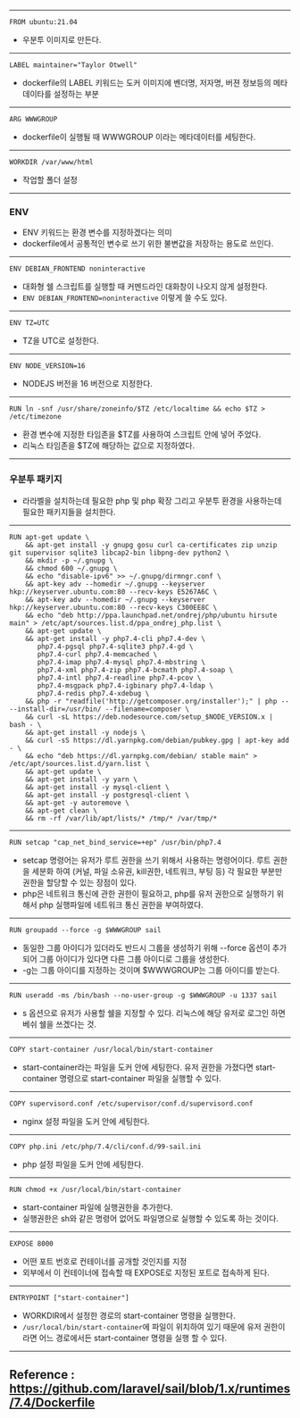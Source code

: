 
---

```
FROM ubuntu:21.04
```
- 우분투 이미지로 만든다.

---

```
LABEL maintainer="Taylor Otwell"
```
- dockerfile의 LABEL 키워드는 도커 이미지에 벤더명, 저자명, 버젼 정보등의 메타데이타를 설정하는 부분

---

```
ARG WWWGROUP
```
- dockerfile이 실행될 때 WWWGROUP 이라는 메타데이터를 세팅한다.

---

```
WORKDIR /var/www/html
```
- 작업할 폴더 설정

---

### ENV
- ENV 키워드는 환경 변수를 지정하겠다는 의미
- dockerfile에서 공통적인 변수로 쓰기 위한 불변값을 저장하는 용도로 쓰인다.

---

```
ENV DEBIAN_FRONTEND noninteractive
```
- 대화형 쉘 스크립트를 실행할 때 커멘드라인 대화창이 나오지 않게 설정한다.
- `ENV DEBIAN_FRONTEND=noninteractive` 이렇게 쓸 수도 있다.

---

```
ENV TZ=UTC
```
- TZ을 UTC로 설정한다.

---

```
ENV NODE_VERSION=16
```
- NODEJS 버전을 16 버전으로 지정한다.

---

```
RUN ln -snf /usr/share/zoneinfo/$TZ /etc/localtime && echo $TZ > /etc/timezone
```
- 환경 변수에 지정한 타임존을 $TZ를 사용하여 스크립트 안에 넣어 주었다.
- 리눅스 타임존을 $TZ에 해당하는 값으로 지정하였다.

---

### 우분투 패키지 
- 라라벨을 설치하는데 필요한 php 및 php 확장 그리고 우분투 환경을 사용하는데 필요한 패키지들을 설치한다.

---
```
RUN apt-get update \
    && apt-get install -y gnupg gosu curl ca-certificates zip unzip git supervisor sqlite3 libcap2-bin libpng-dev python2 \
    && mkdir -p ~/.gnupg \
    && chmod 600 ~/.gnupg \
    && echo "disable-ipv6" >> ~/.gnupg/dirmngr.conf \
    && apt-key adv --homedir ~/.gnupg --keyserver hkp://keyserver.ubuntu.com:80 --recv-keys E5267A6C \
    && apt-key adv --homedir ~/.gnupg --keyserver hkp://keyserver.ubuntu.com:80 --recv-keys C300EE8C \
    && echo "deb http://ppa.launchpad.net/ondrej/php/ubuntu hirsute main" > /etc/apt/sources.list.d/ppa_ondrej_php.list \
    && apt-get update \
    && apt-get install -y php7.4-cli php7.4-dev \
       php7.4-pgsql php7.4-sqlite3 php7.4-gd \
       php7.4-curl php7.4-memcached \
       php7.4-imap php7.4-mysql php7.4-mbstring \
       php7.4-xml php7.4-zip php7.4-bcmath php7.4-soap \
       php7.4-intl php7.4-readline php7.4-pcov \
       php7.4-msgpack php7.4-igbinary php7.4-ldap \
       php7.4-redis php7.4-xdebug \
    && php -r "readfile('http://getcomposer.org/installer');" | php -- --install-dir=/usr/bin/ --filename=composer \
    && curl -sL https://deb.nodesource.com/setup_$NODE_VERSION.x | bash - \
    && apt-get install -y nodejs \
    && curl -sS https://dl.yarnpkg.com/debian/pubkey.gpg | apt-key add - \
    && echo "deb https://dl.yarnpkg.com/debian/ stable main" > /etc/apt/sources.list.d/yarn.list \
    && apt-get update \
    && apt-get install -y yarn \
    && apt-get install -y mysql-client \
    && apt-get install -y postgresql-client \
    && apt-get -y autoremove \
    && apt-get clean \
    && rm -rf /var/lib/apt/lists/* /tmp/* /var/tmp/*
```

---

```
RUN setcap "cap_net_bind_service=+ep" /usr/bin/php7.4
```
- setcap 명령어는 유저가 루트 권한을 쓰기 위해서 사용하는 명령어이다. 루트 권한을 세분화 하여 (커널, 파일 소유권, kill권한, 네트워크, 부팅 등) 각 필요한 부분만 권한을 할당할 수 있는 장점이 있다.
- php은 네트워크 통신에 관한 권한이 필요하고, php를 유저 권한으로 실행하기 위해서 php 실행파일에 네트워크 통신 권한을 부여하였다.

---

```
RUN groupadd --force -g $WWWGROUP sail
```
- 동일한 그룹 아이디가 있더라도 반드시 그룹을 생성하기 위해 --force 옵션이 추가되어 그룹 아이디가 있다면 다른 그룹 아이디로 그룹을 생성한다.
- \-g는 그룹 아이디를 지정하는 것이며 $WWWGROUP는 그룹 아이디를 받는다. 

---

```
RUN useradd -ms /bin/bash --no-user-group -g $WWWGROUP -u 1337 sail
```
- s 옵션으로 유저가 사용할 쉘을 지정할 수 있다. 리눅스에 해당 유저로 로그인 하면 베쉬 쉘을 쓰겠다는 것.

---

```
COPY start-container /usr/local/bin/start-container
```
- start-container라는 파일을 도커 안에 세팅한다. 유저 권한을 가졌다면 start-container 명령으로 start-container 파일을 실행할 수 있다.

---

```
COPY supervisord.conf /etc/supervisor/conf.d/supervisord.conf
```
- nginx 설정 파일을 도커 안에 세팅한다.

---

```
COPY php.ini /etc/php/7.4/cli/conf.d/99-sail.ini
```
- php 설정 파일을 도커 안에 세팅한다.

---

```
RUN chmod +x /usr/local/bin/start-container
```
- start-container 파일에 실행권한을 추가한다.
- 실행권한은 sh와 같은 명령어 없어도 파일명으로 실행할 수 있도록 하는 것이다.

---

```
EXPOSE 8000
```
- 어떤 포트 번호로 컨테이너를 공개할 것인지를 지정
- 외부에서 이 컨테이너에 접속할 때 EXPOSE로 지정된 포트로 접속하게 된다.

---

```
ENTRYPOINT ["start-container"]
```
- WORKDIR에서 설정한 경로의 start-container 명령을 실행한다. 
- `/usr/local/bin/start-container`에 파일이 위치하여 있기 때문에 유저 권한이라면 어느 경로에서든 start-container 명령을 실행 할 수 있다.


---


## Reference : https://github.com/laravel/sail/blob/1.x/runtimes/7.4/Dockerfile


